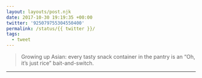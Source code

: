 ```yaml
---
layout: layouts/post.njk
date: 2017-10-30 19:19:35 +00:00
twitter: '925079755304550400'
permalink: /status/{{ twitter }}/
tags: 
  - tweet
---
```


> Growing up Asian: every tasty snack container in the pantry is an “Oh, it’s just rice” bait-and-switch.

---
